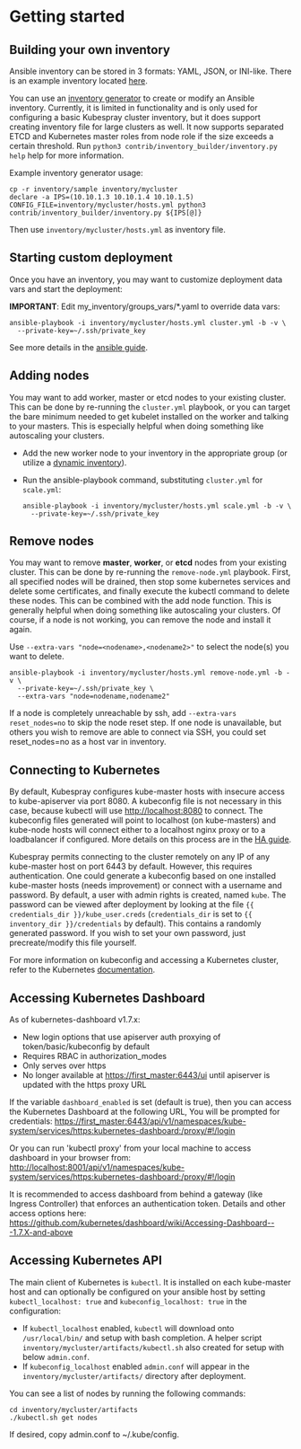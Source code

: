 Getting started
===============

Building your own inventory
---------------------------

Ansible inventory can be stored in 3 formats: YAML, JSON, or INI-like. There is
an example inventory located
[here](https://github.com/kubernetes-sigs/kubespray/blob/master/inventory/sample/inventory.ini).

You can use an
[inventory generator](https://github.com/kubernetes-sigs/kubespray/blob/master/contrib/inventory_builder/inventory.py)
to create or modify an Ansible inventory. Currently, it is limited in
functionality and is only used for configuring a basic Kubespray cluster inventory, but it does
support creating inventory file for large clusters as well. It now supports
separated ETCD and Kubernetes master roles from node role if the size exceeds a
certain threshold. Run `python3 contrib/inventory_builder/inventory.py help` help for more information.

Example inventory generator usage:

    cp -r inventory/sample inventory/mycluster
    declare -a IPS=(10.10.1.3 10.10.1.4 10.10.1.5)
    CONFIG_FILE=inventory/mycluster/hosts.yml python3 contrib/inventory_builder/inventory.py ${IPS[@]}

Then use `inventory/mycluster/hosts.yml` as inventory file.

Starting custom deployment
--------------------------

Once you have an inventory, you may want to customize deployment data vars
and start the deployment:

**IMPORTANT**: Edit my\_inventory/groups\_vars/\*.yaml to override data vars:

    ansible-playbook -i inventory/mycluster/hosts.yml cluster.yml -b -v \
      --private-key=~/.ssh/private_key

See more details in the [ansible guide](ansible.md).

Adding nodes
------------

You may want to add worker, master or etcd nodes to your existing cluster. This can be done by re-running the `cluster.yml` playbook, or you can target the bare minimum needed to get kubelet installed on the worker and talking to your masters. This is especially helpful when doing something like autoscaling your clusters.

-   Add the new worker node to your inventory in the appropriate group (or utilize a [dynamic inventory](https://docs.ansible.com/ansible/intro_dynamic_inventory.html)).
-   Run the ansible-playbook command, substituting `cluster.yml` for `scale.yml`:

        ansible-playbook -i inventory/mycluster/hosts.yml scale.yml -b -v \
          --private-key=~/.ssh/private_key

Remove nodes
------------

You may want to remove **master**, **worker**, or **etcd** nodes from your
existing cluster. This can be done by re-running the `remove-node.yml`
playbook. First, all specified nodes will be drained, then stop some
kubernetes services and delete some certificates,
and finally execute the kubectl command to delete these nodes.
This can be combined with the add node function. This is generally helpful
when doing something like autoscaling your clusters. Of course, if a node
is not working, you can remove the node and install it again.

Use `--extra-vars "node=<nodename>,<nodename2>"` to select the node(s) you want to delete.
```
ansible-playbook -i inventory/mycluster/hosts.yml remove-node.yml -b -v \
  --private-key=~/.ssh/private_key \
  --extra-vars "node=nodename,nodename2"
```

If a node is completely unreachable by ssh, add `--extra-vars reset_nodes=no`
to skip the node reset step. If one node is unavailable, but others you wish
to remove are able to connect via SSH, you could set reset_nodes=no as a host
var in inventory.

Connecting to Kubernetes
------------------------

By default, Kubespray configures kube-master hosts with insecure access to
kube-apiserver via port 8080. A kubeconfig file is not necessary in this case,
because kubectl will use <http://localhost:8080> to connect. The kubeconfig files
generated will point to localhost (on kube-masters) and kube-node hosts will
connect either to a localhost nginx proxy or to a loadbalancer if configured.
More details on this process are in the [HA guide](ha-mode.md).

Kubespray permits connecting to the cluster remotely on any IP of any
kube-master host on port 6443 by default. However, this requires
authentication. One could generate a kubeconfig based on one installed
kube-master hosts (needs improvement) or connect with a username and password.
By default, a user with admin rights is created, named `kube`.
The password can be viewed after deployment by looking at the file
`{{ credentials_dir }}/kube_user.creds` (`credentials_dir` is set to `{{ inventory_dir }}/credentials` by default). This contains a randomly generated
password. If you wish to set your own password, just precreate/modify this
file yourself.

For more information on kubeconfig and accessing a Kubernetes cluster, refer to
the Kubernetes [documentation](https://kubernetes.io/docs/tasks/access-application-cluster/configure-access-multiple-clusters/).

Accessing Kubernetes Dashboard
------------------------------

As of kubernetes-dashboard v1.7.x:

-   New login options that use apiserver auth proxying of token/basic/kubeconfig by default
-   Requires RBAC in authorization\_modes
-   Only serves over https
-   No longer available at <https://first_master:6443/ui> until apiserver is updated with the https proxy URL

If the variable `dashboard_enabled` is set (default is true), then you can access the Kubernetes Dashboard at the following URL, You will be prompted for credentials:
<https://first_master:6443/api/v1/namespaces/kube-system/services/https:kubernetes-dashboard:/proxy/#!/login>

Or you can run 'kubectl proxy' from your local machine to access dashboard in your browser from:
<http://localhost:8001/api/v1/namespaces/kube-system/services/https:kubernetes-dashboard:/proxy/#!/login>

It is recommended to access dashboard from behind a gateway (like Ingress Controller) that enforces an authentication token. Details and other access options here: <https://github.com/kubernetes/dashboard/wiki/Accessing-Dashboard---1.7.X-and-above>

Accessing Kubernetes API
------------------------

The main client of Kubernetes is `kubectl`. It is installed on each kube-master
host and can optionally be configured on your ansible host by setting
`kubectl_localhost: true` and `kubeconfig_localhost: true` in the configuration:

-   If `kubectl_localhost` enabled, `kubectl` will download onto `/usr/local/bin/` and setup with bash completion. A helper script `inventory/mycluster/artifacts/kubectl.sh` also created for setup with below `admin.conf`.
-   If `kubeconfig_localhost` enabled `admin.conf` will appear in the `inventory/mycluster/artifacts/` directory after deployment.

You can see a list of nodes by running the following commands:

    cd inventory/mycluster/artifacts
    ./kubectl.sh get nodes

If desired, copy admin.conf to ~/.kube/config.
